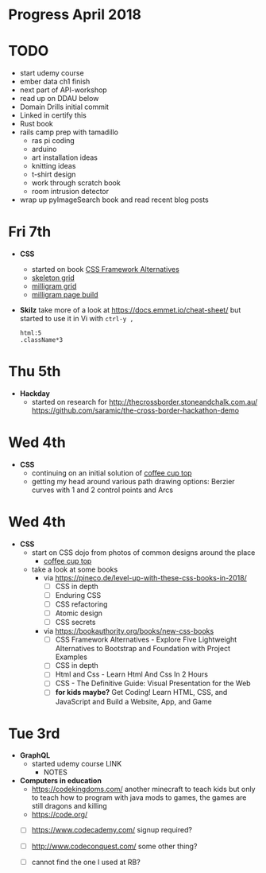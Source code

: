 # Progress April 2018

# TODO
  - start udemy course
  - ember data ch1 finish
  - next part of API-workshop
  - read up on DDAU below
  - Domain Drills initial commit
  - Linked in certify this
  - Rust book
  - rails camp prep with tamadillo
    - ras pi coding
    - arduino
    - art installation ideas
    - knitting ideas
    - t-shirt design
    - work through scratch book
    - room intrusion detector
  - wrap up pyImageSearch book and read recent blog posts

# Fri 7th
  - **CSS**
    - started on book [CSS Framework Alternatives](https://www.apress.com/gp/book/9781484233986)
    - [skeleton grid](/css/skeleton-landing-page/grid-system.html)
    - [milligram grid](/css/milligram-product-page/grid-system.html) 
    - [milligram page build](/css/milligram-product-page/index.html)

  - **Skilz**
    take more of a look at https://docs.emmet.io/cheat-sheet/ but started to
    use it in Vi with `ctrl-y ,`
    ```
    html:5
    .className*3
    ```

# Thu 5th
  - **Hackday**
    - started on research for http://thecrossborder.stoneandchalk.com.au/
      https://github.com/saramic/the-cross-border-hackathon-demo

# Wed 4th
  - **CSS**
    - continuing on an initial solution of [coffee cup top](dojo/css/coffee_cup_top)
    - getting my head around various path drawing options: Berzier curves with
      1 and 2 control points and Arcs
    
# Wed 4th
  - **CSS**
    - start on CSS dojo from photos of common designs around the place
      - [coffee cup top](dojo/css/coffee_cup_top)
    - take a look at some books
      - via https://pineco.de/level-up-with-these-css-books-in-2018/
        - [ ] CSS in depth
        - [ ] Enduring CSS
        - [ ] CSS refactoring
        - [ ] Atomic design
        - [ ] CSS secrets
      - via https://bookauthority.org/books/new-css-books
        - [ ] CSS Framework Alternatives - Explore Five Lightweight
          Alternatives to Bootstrap and Foundation with Project Examples
        - [ ] CSS in depth
        - [ ] Html and Css - Learn Html And Css In 2 Hours
        - [ ] CSS - The Definitive Guide: Visual Presentation for the Web
        - [ ] **for kids maybe?**
          Get Coding! Learn HTML, CSS, and JavaScript and Build a Website, App,
          and Game

# Tue 3rd
  - **GraphQL**
    - started udemy course LINK
      - NOTES
  - **Computers in education**
    - https://codekingdoms.com/ another minecraft to teach kids but only to
      teach how to program with java mods to games, the games are still dragons
      and killing
    - https://code.org/
    - [ ] https://www.codecademy.com/ signup required?
    - [ ] http://www.codeconquest.com/ some other thing?
    - [ ] cannot find the one I used at RB?

